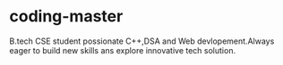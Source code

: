 # coding-master
B.tech CSE student possionate C++,DSA and Web devlopement.Always eager to build new skills ans explore innovative tech solution.
